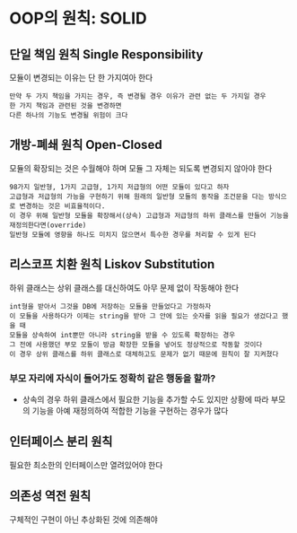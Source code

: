 # OOP의 원칙: SOLID


## 단일 책임 원칙 Single Responsibility
모듈이 변경되는 이유는 단 한 가지여아 한다

    만약 두 가지 책임을 가지는 경우, 즉 변경될 경우 이유가 관련 없는 두 가지일 경우
    한 가지 책임과 관련된 것을 변경하면
    다른 하나의 기능도 변경될 위험이 크다


## 개방-폐쇄 원칙 Open-Closed
모듈의 확장되는 것은 수월해야 하며 모듈 그 자체는 되도록 변경되지 않아야 한다

    98가지 일반형, 1가지 고급형, 1가지 저급형의 어떤 모듈이 있다고 하자
    고급형과 저급형의 가능을 구현하기 위해 원래의 일반형 모듈의 동작을 조건문을 다는 방식으로 변경하는 것은 비효율적이다. 
    이 경우 위해 일반형 모듈을 확장해서(상속) 고급형과 저급형의 하위 클래스를 만들어 기능을 재정의한다면(override)
    일반형 모듈에 영향을 하나도 미치지 않으면서 특수한 경우를 처리할 수 있게 된다 


## 리스코프 치환 원칙 Liskov Substitution
하위 클래스는 상위 클래스를 대신하여도 아무 문제 없이 작동해야 한다
    
    int형을 받아서 그것을 DB에 저장하는 모듈을 만들었다고 가정하자
    이 모듈을 사용하다가 이제는 string을 받아 그 안에 있는 숫자를 읽을 필요가 생겄다고 했을 때
    모듈을 상속하여 int뿐만 아니라 string을 받을 수 있도록 확장하는 경우
    그 전에 사용했던 부모 모둘이 방금 확장한 모듈을 넣어도 정상적으로 작동할 것이다
    이 경우 상위 클래스를 하위 클래스로 대체하고도 문제가 없기 때문에 원칙이 잘 지켜졌다

### 부모 자리에 자식이 들어가도 정확히 같은 행동을 할까?
- 상속의 경우 하위 클래스에서 필요한 기능을 추가할 수도 있지만 상황에 따라 부모의 기능을 아예 재정의하여 적합한 기능을 구현하는 경우가 많다      
     

## 인터페이스 분리 원칙
필요한 최소한의 인터페이스만 열려있어야 한다


## 의존성 역전 원칙
구체적인 구현이 아닌 추상화된 것에 의존해야 


